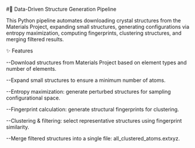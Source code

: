 #🚀 Data-Driven Structure Generation Pipeline

This Python pipeline automates downloading crystal structures from the Materials Project, expanding small structures, generating configurations via entropy maximization, computing fingerprints, clustering structures, and merging filtered results.

✨ Features

--Download structures from Materials Project based on element types and number of elements.

--Expand small structures to ensure a minimum number of atoms.

--Entropy maximization: generate perturbed structures for sampling configurational space.

--Fingerprint calculation: generate structural fingerprints for clustering.

--Clustering & filtering: select representative structures using fingerprint similarity.

--Merge filtered structures into a single file: all_clustered_atoms.extxyz.

